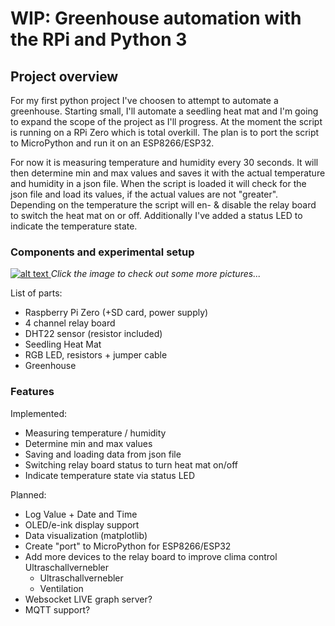 # WIP: Greenhouse automation with the RPi and Python 3 
## Project overview
For my first python project I've choosen to attempt to automate a greenhouse. Starting small, I'll automate a 
seedling heat mat and I'm going to expand the scope of the project as I'll progress. At the moment the script is 
running on a RPi Zero which is total overkill. The plan is to port the script to MicroPython and run it on an 
ESP8266/ESP32.

For now it is measuring temperature and humidity every 30 seconds. It will then determine min and max values 
and saves it with the actual temperature and humidity in a json file. When the script is loaded it will check for the 
json file and load its values, if the actual values are not "greater". Depending on the temperature the script will 
en- & disable the relay board to switch the heat mat on or off. Additionally I've added a status LED to indicate the 
temperature state.

### Components and experimental setup
[![alt text](https://i.imgur.com/JkfmtkO.jpg)
](https://imgur.com/a/4u1EfFY)
*Click the image to check out some more pictures...*

List of parts:
* Raspberry Pi Zero (+SD card, power supply)
* 4 channel relay board
* DHT22 sensor (resistor included)
* Seedling Heat Mat
* RGB LED, resistors + jumper cable
* Greenhouse

### Features
Implemented:
* Measuring temperature / humidity
* Determine min and max values
* Saving and loading data from json file
* Switching relay board status to turn heat mat on/off
* Indicate temperature state via status LED

Planned:
* Log Value + Date and Time
* OLED/e-ink display support
* Data visualization (matplotlib)
* Create "port" to MicroPython for ESP8266/ESP32
* Add more devices to the relay board to improve clima control Ultraschallvernebler
  * Ultraschallvernebler
  * Ventilation
* Websocket LIVE graph server?
* MQTT support?
